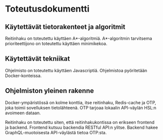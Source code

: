 # Toteutusdokumentti

## Käytettävät tietorakenteet ja algoritmit

Reitinhaku on toteutettu käyttäen A\*-algoritmiä. A\*-algoritmin tarvitsema prioriteettijono on toteutettu käyttäen minimikekoa.

## Käytettävät tekniikat

Ohjelmisto on toteutettu käyttäen Javascriptiä. Ohjelmistoa pyöritetään Docker-konteissa.

## Ohjelmiston yleinen rakenne

Docker-ympäristössä on kolme konttia, itse reitinhaku, Redis-cache ja OTP, joka toimii sovelluksen tietolähteenä. OTP tarjoaa lokaalin API-väylän HSL:n avoimeen dataan.

Reitinhaku on toteutettu siten, että reitinhakukontissa on erikseen frontend ja backend. Frontend kutsuu backendia RESTful API:n ylitse. Backend hakee GraphQL-muotoisesta API-väylästä tietoa OTP:sta.
